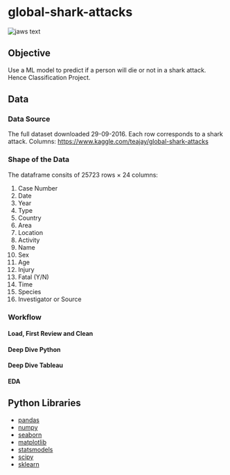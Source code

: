 # global-shark-attacks

![jaws text](https://www.google.com/search?q=jaws+picture+without+title&tbm=isch&ved=2ahUKEwia_92RruXyAhUJ_6QKHQCiAmMQ2-cCegQIABAA&oq=jaws+picture+without+title&gs_lcp=CgNpbWcQAzoECAAQEzoGCAAQHhATOggIABAFEB4QEzoICAAQCBAeEBNQ1xRYlTNg6jRoBnAAeACAAVmIAcAKkgECMjCYAQCgAQGqAQtnd3Mtd2l6LWltZ8ABAQ&sclient=img&ei=92szYdqnN4n-kwWAxIqYBg&bih=937&biw=1920#imgrc=LIeAUM5wSgIppM)

## Objective

Use a ML model to predict if a person will die or not in a shark attack.
Hence Classification Project.

## Data

### Data Source

The full dataset downloaded 29-09-2016. Each row corresponds to a shark attack. Columns:
https://www.kaggle.com/teajay/global-shark-attacks


### Shape of the Data

The dataframe consits of 25723 rows × 24 columns:
1. Case Number
2. Date
3. Year
4. Type
5. Country
6. Area
7. Location
8. Activity
9. Name
10. Sex
11. Age
12. Injury
13. Fatal (Y/N)
14. Time
15. Species
16. Investigator or Source

### Workflow

#### Load, First Review and Clean


#### Deep Dive Python


#### Deep Dive Tableau


#### EDA


## Python Libraries
- [pandas](https://pandas.pydata.org/)
- [numpy](https://numpy.org/)
- [seaborn](https://seaborn.pydata.org/)
- [matplotlib](https://matplotlib.org/)
- [statsmodels](https://www.statsmodels.org/stable/index.html)
- [scipy](https://www.scipy.org/)
- [sklearn](https://scikit-learn.org/stable/)
